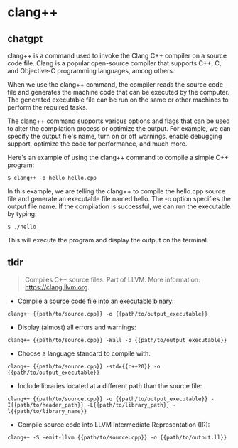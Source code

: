 # clang++ 
## chatgpt 
clang++ is a command used to invoke the Clang C++ compiler on a source code file. Clang is a popular open-source compiler that supports C++, C, and Objective-C programming languages, among others.

When we use the clang++ command, the compiler reads the source code file and generates the machine code that can be executed by the computer. The generated executable file can be run on the same or other machines to perform the required tasks.

The clang++ command supports various options and flags that can be used to alter the compilation process or optimize the output. For example, we can specify the output file's name, turn on or off warnings, enable debugging support, optimize the code for performance, and much more.

Here's an example of using the clang++ command to compile a simple C++ program:

```
$ clang++ -o hello hello.cpp
```

In this example, we are telling the clang++ to compile the hello.cpp source file and generate an executable file named hello. The -o option specifies the output file name. If the compilation is successful, we can run the executable by typing:

```
$ ./hello
```

This will execute the program and display the output on the terminal. 

## tldr 
 
> Compiles C++ source files.
> Part of LLVM.
> More information: <https://clang.llvm.org>.

- Compile a source code file into an executable binary:

`clang++ {{path/to/source.cpp}} -o {{path/to/output_executable}}`

- Display (almost) all errors and warnings:

`clang++ {{path/to/source.cpp}} -Wall -o {{path/to/output_executable}}`

- Choose a language standard to compile with:

`clang++ {{path/to/source.cpp}} -std={{c++20}} -o {{path/to/output_executable}}`

- Include libraries located at a different path than the source file:

`clang++ {{path/to/source.cpp}} -o {{path/to/output_executable}} -I{{path/to/header_path}} -L{{path/to/library_path}} -l{{path/to/library_name}}`

- Compile source code into LLVM Intermediate Representation (IR):

`clang++ -S -emit-llvm {{path/to/source.cpp}} -o {{path/to/output.ll}}`

